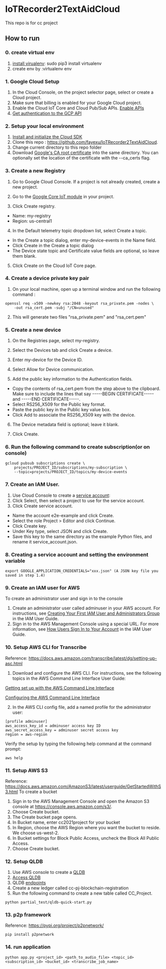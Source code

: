 # IoTRecorder2TextAidCloud
This repo is for cc project

## How to run

### 0. create virtual env
1. [install virualenv](https://virtualenv.pypa.io/en/latest/installation.html "Title"): sudo pip3 install virtualenv
2. create env by :virtualenv env

### 1. Google Cloud Setup
1. In the Cloud Console, on the project selector page, select or create a Cloud project.
2. Make sure that billing is enabled for your Google Cloud project.
3. Enable the Cloud IoT Core and Cloud Pub/Sub APIs. [Enable APIs](https://console.cloud.google.com/flows/enableapi?apiid=cloudiot.googleapis.com,pubsub&_ga=2.87379615.606901808.1589575300-1724261215.1588892683 "Title")
4. [Get authentication to the GCP API](https://cloud.google.com/docs/authentication/getting-started "Title")
### 2. Setup your local environment

1. [Install and initialize the Cloud SDK](https://cloud.google.com/sdk/docs/ "Title")
2. Clone this repo : https://github.com/fayexu/IoTRecorder2TextAidCloud. 
3. Change current directory to this repo folder
4. Download [Google's CA root certificate](https://pki.goog/roots.pem "Title") into the same directory. You can optionally set the location of the certificate with the --ca_certs flag.

### 3. Create a new Registry
1. Go to Google Cloud Console. If a project is not already created, create a new project.

2. Go to the [Google Core IoT module](https://console.cloud.google.com/iot?_ga=2.52683439.606901808.1589575300-1724261215.1588892683 "Title") in your project. 

3. Click Create registry.
* Name: my-registry
* Region: us-central1
4.  In the Default telemetry topic dropdown list, select Create a topic.
* In the Create a topic dialog, enter my-device-events in the Name field.
* Click Create in the Create a topic dialog
* The Device state topic and Certificate value fields are optional, so leave them blank.
5. Click Create on the Cloud IoT Core page.

### 4. Create a device private key pair
1. On your local machine, open up a terminal window and run the following command : 
```shell
openssl req -x509 -newkey rsa:2048 -keyout rsa_private.pem -nodes \
    -out rsa_cert.pem -subj "/CN=unused"
```

2. This will generate two files "rsa_private.pem" and "rsa_cert.pem"

### 5. Create a new device
1. On the Registries page, select my-registry.

2. Select the Devices tab and click Create a device.

3. Enter my-device for the Device ID.

4. Select Allow for Device communication.

5. Add the public key information to the Authentication fields.

* Copy the contents of rsa_cert.pem from the step above to the clipboard. Make sure to include the lines that say -----BEGIN CERTIFICATE----- and -----END CERTIFICATE-----.
* Select RS256_X509 for the Public key format.
* Paste the public key in the Public key value box.
* Click Add to associate the RS256_X509 key with the device.
6. The Device metadata field is optional; leave it blank.

7. Click Create.


### 6. Run the following command to create subscription(or on console)
```shell
gcloud pubsub subscriptions create \
    projects/PROJECT_ID/subscriptions/my-subscription \
    --topic=projects/PROJECT_ID/topics/my-device-events
```

### 7. Create an IAM User. 
1. Use Cloud Console to create a [service account](https://console.cloud.google.com/iam-admin/serviceaccounts/?_ga=2.153330239.606901808.1589575300-1724261215.1588892683 "Title"):
2. Click Select, then select a project to use for the service account.
3. Click Create service account.
- Name the account e2e-example and click Create.
- Select the role Project > Editor and click Continue.
- Click Create key.
- Under Key type, select JSON and click Create.
- Save this key to the same directory as the example Python files, and rename it service_account.json.

### 8. Creating a service account and setting the environment variable
```shell
export GOOGLE_APPLICATION_CREDENTIALS="xxx.json" (A JSON key file you saved in step 1.4)
```

### 9. Create an IAM user for AWS
To create an administrator user and sign in to the console
1. Create an administrator user called adminuser in your AWS account. For instructions, see [Creating Your First IAM User and Administrators Group](https://docs.aws.amazon.com/IAM/latest/UserGuide/getting-started_create-admin-group.html) in the IAM User Guide.
2. Sign in to the AWS Management Console using a special URL. For more information, see [How Users Sign In to Your Account](https://docs.aws.amazon.com/IAM/latest/UserGuide/getting-started_how-users-sign-in.html) in the IAM User Guide.

### 10. Setup AWS CLI for Transcribe
Reference: https://docs.aws.amazon.com/transcribe/latest/dg/setting-up-asc.html
1. Download and configure the AWS CLI. For instructions, see the following topics in the AWS Command Line Interface User Guide:

[Getting set up with the AWS Command Line Interface](https://docs.aws.amazon.com/cli/latest/userguide/cli-chap-getting-set-up.html)

[Configuring the AWS Command Line Interface](https://docs.aws.amazon.com/cli/latest/userguide/cli-chap-getting-started.html")

2. In the AWS CLI config file, add a named profile for the administrator user:
```shell
[profile adminuser]
aws_access_key_id = adminuser access key ID
aws_secret_access_key = adminuser secret access key
region = aws-region
```
Verify the setup by typing the following help command at the command prompt:
```shell
aws help
```

### 11. Setup AWS S3
Reference: https://docs.aws.amazon.com/AmazonS3/latest/userguide/GetStartedWithS3.html
To create a bucket
1. Sign in to the AWS Management Console and open the Amazon S3 console at https://console.aws.amazon.com/s3/.
2. Choose Create bucket.
3. The Create bucket page opens.
4. In Bucket name, enter cc2021project for your bucket
5. In Region, choose the AWS Region where you want the bucket to reside. We choose us-west-2.
6. In Bucket settings for Block Public Access, uncheck the Block All Public Access.
7. Choose Create bucket.

### 12. Setup QLDB
1. Use AWS console to create a [QLDB](https://ap-southeast-1.console.aws.amazon.com/qldb/home?region=ap-southeast-1#getting-started "Title")
2. [Access QLDB](https://docs.aws.amazon.com/qldb/latest/developerguide/accessing.html "Title") 
3. QLDB [endpoints](https://docs.aws.amazon.com/general/latest/gr/qldb.html "Title")
4. Create a new ledger called cc-pj-blockchain-registration
5. Run the following command to create a new table called CC_Project.
```shell
python partial_test/qldb-quick-start.py
```

### 13. p2p framework
Reference: https://pypi.org/project/p2pnetwork/
```shell
pip install p2pnetwork
```

### 14. run application
```shell
python app.py <project_id> <path_to_audio_file> <topic_id> <subscription_id> <bucket_id> <transcribe_job_name>
```
